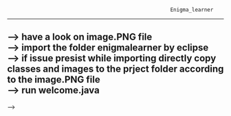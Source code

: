                                                          Enigma_learner   

----------------------------------------------------------------------------------------------------------------------------------
  
--> have a look on image.PNG file  
--> import the folder enigmalearner by eclipse  
--> if issue presist while importing directly copy classes and images to the prject folder according to the image.PNG file  
--> run welcome.java  
 -------------------------------------------------------------------------------------------------------------------------------------
 --> 
